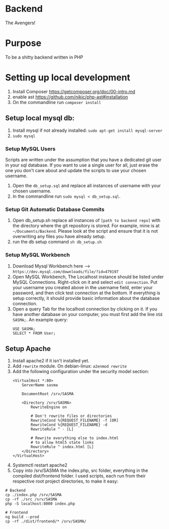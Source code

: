# Backend
The Avengers!

# Purpose
To be a shitty backend written in PHP

# Setting up local development
1. Install Composer https://getcomposer.org/doc/00-intro.md
2. enable ast https://github.com/nikic/php-ast#installation
3. On the commandline run `composer install`

## Setup local mysql db:
1. Install mysql if not already installed: `sudo apt-get install mysql-server`
2. `sudo mysql`

### Setup MySQL Users
Scripts are written under the assumption that you have a dedicated git user in your sql database. If you want to use a single user for all, just erase the one you don't care about and update the scripts to use your chosen username.
1. Open the `db_setup.sql` and replace all instances of username with your chosen username.
2. In the commandline run `sudo mysql < db_setup.sql`. 

### Setup Git Automatic Database Commits
1. Open db_setup.sh replace all instances of `[path to backend repo]` with the directory where the git repository is stored. For example, mine is at `~/Documents/Backend`. Please look at the script and ensure that it is not overwriting any files you have already setup.
2. run the db setup command `sh db_setup.sh`

### Setup MySQL Workbench
1. Download Mysql Workbench here --> `https://dev.mysql.com/downloads/file/?id=479197` 
2. Open MySQL Workbench, The Localhost instance should be listed under MySQL Connections. Right-click on it and select `edit connection`. Put your username you created above in the username field, enter your password, and then click test connection at the bottom. If everything is setup correctly, it should provide basic information about the database connection.
3. Open a query Tab for the localhost connection by clicking on it. If you have another database on your computer, you must first add the line `USE SASMA;`. An example query:
    ```
    USE SASMA;
    SELECT * FROM User;
    ```

## Setup Apache
1. Install apache2 if it isn't installed yet.
2. Add `rewrite` module. On debian-linux: `a2enmod rewrite`
3. Add the following configuration under the security model section:
    ```
    <VirtualHost *:80>
        ServerName sasma

        DocumentRoot /srv/SASMA

        <Directory /srv/SASMA>
            RewriteEngine on

            # Don't rewrite files or directories
            RewriteCond %{REQUEST_FILENAME} -f [OR]
            RewriteCond %{REQUEST_FILENAME} -d
            RewriteRule ^ - [L]

            # Rewrite everything else to index.html
            # to allow html5 state links
            RewriteRule ^ index.html [L]
        </Directory>
    </VirtualHost>
    ```
4. Systemctl restart apache2
5. Copy into /srv/SASMA the index.php, src folder, everything in the compiled dist/frontend folder. I used scripts, each run from their respective root project directories, to make it easy:
```
# Backend
cp ./index.php /srv/SASMA
cp -rf ./src /srv/SASMA
php -S localhost:8000 index.php

```
```
# Frontend
ng build --prod
cp -rf ./dist/frontend/* /srv/SASMA/
```
